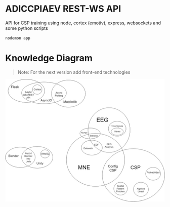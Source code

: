 # ADICCPIAEV REST-WS API

API for CSP training using node, cortex (emotiv), express, websockets and some python scripts

    nodemon app

# Knowledge Diagram

> Note: For the next version add front-end technologies

![alt](/images/notes_topology_v1.0.jpg)